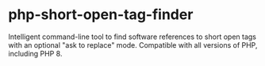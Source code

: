# php-short-open-tag-finder
Intelligent command-line tool to find software references to short open tags with an optional "ask to replace" mode.  Compatible with all versions of PHP, including PHP 8.
